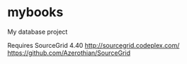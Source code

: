 # mybooks
My database project

Requires SourceGrid 4.40
http://sourcegrid.codeplex.com/
https://github.com/Azerothian/SourceGrid
